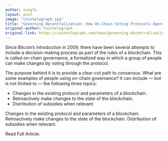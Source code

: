 ```yaml
---
author: tungfa
layout: post
image: "cointelegraph.jpg"
title: "Governing Decentralization: How On-Chain Voting Protocols Operate and Vary"
original-author: Cointelegraph
original-link: https://cointelegraph.com/news/governing-decentralization-how-on-chain-voting-protocols-operate-and-vary
---
```


Since Bitcoin’s introduction in 2009, there have been several attempts to include a decision-making process as part of the rules of a blockchain. This is called on-chain governance, a formalized way in which a group of people can make changes by voting through the protocol.

The purpose behind it is to provide a clear-cut path to consensus. What are some examples of people using on-chain governance? It can include — but is not limited to — the following three topics:

* Changes in the existing protocol and parameters of a blockchain.
* Retroactively make changes to the state of the blockchain.
* Distribution of subsidies when relevant.


Changes in the existing protocol and parameters of a blockchain.
Retroactively make changes to the state of the blockchain.
Distribution of subsidies when relevant.

Read Full Article:
